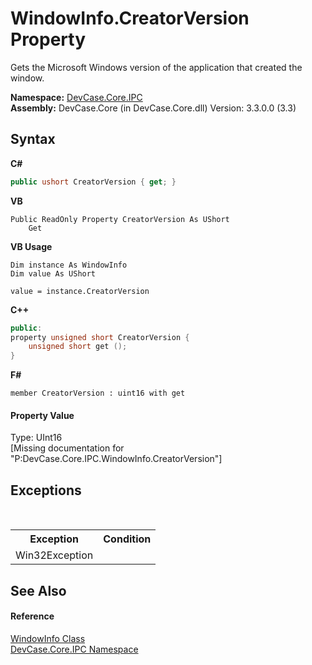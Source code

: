 # WindowInfo.CreatorVersion Property 
 

Gets the Microsoft Windows version of the application that created the window.

**Namespace:**&nbsp;<a href="N_DevCase_Core_IPC">DevCase.Core.IPC</a><br />**Assembly:**&nbsp;DevCase.Core (in DevCase.Core.dll) Version: 3.3.0.0 (3.3)

## Syntax

**C#**<br />
``` C#
public ushort CreatorVersion { get; }
```

**VB**<br />
``` VB
Public ReadOnly Property CreatorVersion As UShort
	Get
```

**VB Usage**<br />
``` VB Usage
Dim instance As WindowInfo
Dim value As UShort

value = instance.CreatorVersion

```

**C++**<br />
``` C++
public:
property unsigned short CreatorVersion {
	unsigned short get ();
}
```

**F#**<br />
``` F#
member CreatorVersion : uint16 with get

```


#### Property Value
Type: UInt16<br />\[Missing <value> documentation for "P:DevCase.Core.IPC.WindowInfo.CreatorVersion"\]

## Exceptions
&nbsp;<table><tr><th>Exception</th><th>Condition</th></tr><tr><td>Win32Exception</td><td /></tr></table>

## See Also


#### Reference
<a href="T_DevCase_Core_IPC_WindowInfo">WindowInfo Class</a><br /><a href="N_DevCase_Core_IPC">DevCase.Core.IPC Namespace</a><br />